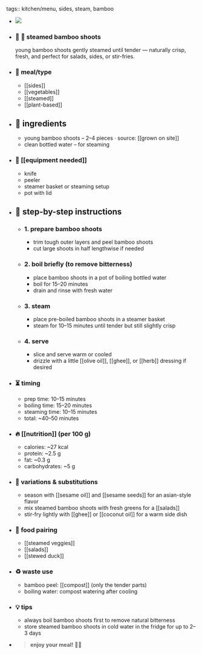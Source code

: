 tags:: kitchen/menu, sides, steam, bamboo

- ![](https://peach-geographical-bat-397.mypinata.cloud/ipfs/bafybeidkex5qzkyils24uggelozmtmjykgo5nf7lw6ygo32k73ipbd3sru)
- ### 🧾 🎋 steamed bamboo shoots
  young bamboo shoots gently steamed until tender — naturally crisp, fresh, and perfect for salads, sides, or stir-fries.
- ### 🍴 meal/type
	- [[sides]]
	- [[vegetables]]
	- [[steamed]]
	- [[plant-based]]
- ## 🍃 ingredients
	- young bamboo shoots – 2–4 pieces · source: [[grown on site]]
	- clean bottled water – for steaming
- ### 🔧 [[equipment needed]]
	- knife
	- peeler
	- steamer basket or steaming setup
	- pot with lid
- ## 📝 step-by-step instructions
	- ### 1. prepare bamboo shoots
		- trim tough outer layers and peel bamboo shoots
		- cut large shoots in half lengthwise if needed
	- ### 2. boil briefly (to remove bitterness)
		- place bamboo shoots in a pot of boiling bottled water
		- boil for 15–20 minutes
		- drain and rinse with fresh water
	- ### 3. steam
		- place pre-boiled bamboo shoots in a steamer basket
		- steam for 10–15 minutes until tender but still slightly crisp
	- ### 4. serve
		- slice and serve warm or cooled
		- drizzle with a little [[olive oil]], [[ghee]], or [[herb]] dressing if desired
- ### ⏳ timing
	- prep time: 10–15 minutes
	- boiling time: 15–20 minutes
	- steaming time: 10–15 minutes
	- total: ~40–50 minutes
- ### 🔥 [[nutrition]] (per 100 g)
	- calories: ~27 kcal
	- protein: ~2.5 g
	- fat: ~0.3 g
	- carbohydrates: ~5 g
- ### 🧪 variations & substitutions
	- season with [[sesame oil]] and [[sesame seeds]] for an asian-style flavor
	- mix steamed bamboo shoots with fresh greens for a [[salads]]
	- stir-fry lightly with [[ghee]] or [[coconut oil]] for a warm side dish
- ### 🧭 food pairing
	- [[steamed veggies]]
	- [[salads]]
	- [[stewed duck]]
- ### ♻️ waste use
	- bamboo peel: [[compost]] (only the tender parts)
	- boiling water: compost watering after cooling
- ### 💡 tips
	- always boil bamboo shoots first to remove natural bitterness
	- store steamed bamboo shoots in cold water in the fridge for up to 2–3 days
- > **enjoy your meal!** 🎋🌿
